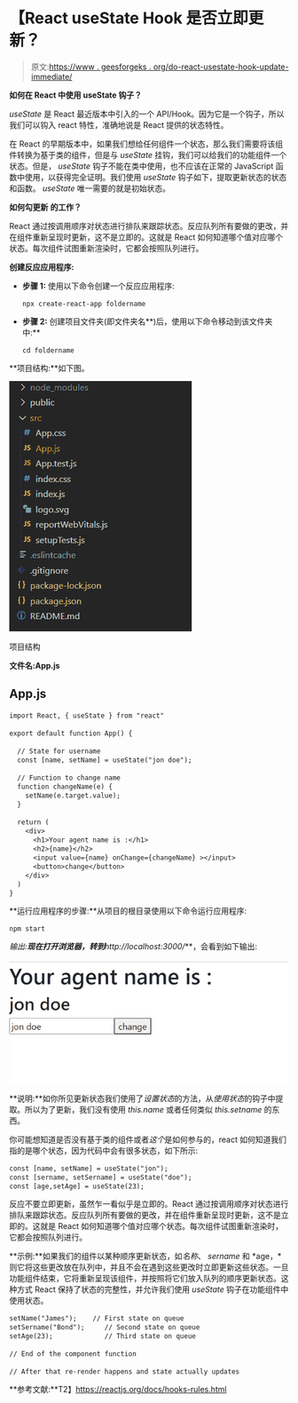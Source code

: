 # 【React useState Hook 是否立即更新？

> 原文:[https://www . geesforgeks . org/do-react-usestate-hook-update-immediate/](https://www.geeksforgeeks.org/does-react-usestate-hook-update-immediately/)

**如何在 React 中使用 useState 钩子？**

*useState* 是 React 最近版本中引入的一个 API/Hook。因为它是一个钩子，所以我们可以钩入 react 特性，准确地说是 React 提供的状态特性。

在 React 的早期版本中，如果我们想给任何组件一个状态，那么我们需要将该组件转换为基于类的组件，但是与 *useState* 挂钩，我们可以给我们的功能组件一个状态。但是， *useState* 钩子不能在类中使用，也不应该在正常的 JavaScript 函数中使用，以获得完全证明。我们使用 *useState* 钩子如下，提取更新状态的状态和函数。 *useState* 唯一需要的就是初始状态。

**如何勾更新** **的工作？**

React 通过按调用顺序对状态进行排队来跟踪状态。反应队列所有要做的更改，并在组件重新呈现时更新，这不是立即的。这就是 React 如何知道哪个值对应哪个状态。每次组件试图重新渲染时，它都会按照队列进行。

**创建反应应用程序:**

*   **步骤 1:** 使用以下命令创建一个反应应用程序:

    ```
    npx create-react-app foldername
    ```

*   **步骤 2:** 创建项目文件夹(即文件夹名**)后，使用以下命令移动到该文件夹中:**

    ```
    cd foldername
    ```

**项目结构:**如下图。

![](img/f04ae0d8b722a9fff0bd9bd138b29c23.png)

项目结构

**文件名:App.js**

## App.js

```
import React, { useState } from "react"

export default function App() {

  // State for username
  const [name, setName] = useState("jon doe");

  // Function to change name
  function changeName(e) {
    setName(e.target.value);
  }

  return (
    <div>
      <h1>Your agent name is :</h1>
      <h2>{name}</h2>
      <input value={name} onChange={changeName} ></input>
      <button>change</button>
    </div>
  )
}
```

**运行应用程序的步骤:**从项目的根目录使用以下命令运行应用程序:

```
npm start
```

**输出:**现在打开浏览器，转到***http://localhost:3000/***，会看到如下输出:

![](img/b98f0d5c8b9cd4b34ff5210f262b1f1a.png)

**说明:**如你所见更新状态我们使用了*设置状态*的方法，从*使用状态*的钩子中提取。所以为了更新，我们没有使用 *this.name* 或者任何类似 *this.setname* 的东西。

你可能想知道是否没有基于类的组件或者*这个*是如何参与的，react 如何知道我们指的是哪个状态，因为代码中会有很多状态，如下所示:

```
const [name, setName] = useState("jon");
const [sername, setSername] = useState("doe");
const [age,setAge] = useState(23);
```

反应不要立即更新，虽然乍一看似乎是立即的。React 通过按调用顺序对状态进行排队来跟踪状态。反应队列所有要做的更改，并在组件重新呈现时更新，这不是立即的。这就是 React 如何知道哪个值对应哪个状态。每次组件试图重新渲染时，它都会按照队列进行。

**示例:**如果我们的组件以某种顺序更新状态，如*名称*、 *sername* 和 *age，*则它将这些更改放在队列中，并且不会在遇到这些更改时立即更新这些状态。一旦功能组件结束，它将重新呈现该组件，并按照将它们放入队列的顺序更新状态。这种方式 React 保持了状态的完整性，并允许我们使用 *useState* 钩子在功能组件中使用状态。

```
setName("James");    // First state on queue
setSername("Bond");     // Second state on queue
setAge(23);             // Third state on queue

// End of the component function

// After that re-render happens and state actually updates
```

**参考文献:**T2】https://reactjs.org/docs/hooks-rules.html